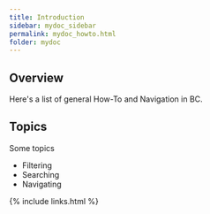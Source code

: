 ```yaml
---
title: Introduction
sidebar: mydoc_sidebar
permalink: mydoc_howto.html
folder: mydoc
---
```


## Overview

Here's a list of general How-To and Navigation in BC.

## Topics

Some topics

* Filtering
* Searching
* Navigating


{% include links.html %}

